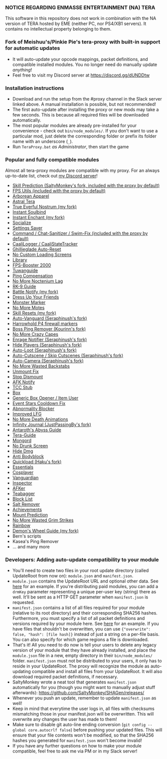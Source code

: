 ### NOTICE REGARDING ENMASSE ENTERTAINMENT (NA) TERA
This software in this repository does not work in combination with the NA version of TERA hosted by EME (neither PC, nor PS4/XB1 servers). It contains no intellectual property belonging to them.

### Fork of Meishuu's/Pinkie Pie's tera-proxy with built-in support for automatic updates
* It will auto-update your opcode mappings, packet definitions, and compatible installed modules. You no longer need do manually update _anything_!
* Feel free to visit my Discord server at https://discord.gg/dUNDDtw

### Installation instructions
* Download and run the setup from the #proxy channel in the Slack server linked above. A manual installation is possible, but not recommended!
* The first auto-update after installing the proxy or new mods may take a few seconds. This is because all required files will be downloaded automatically.
* The most popular modules are already pre-installed for your convenience - check out `bin/node_modules/`. If you don't want to use a particular mod, just delete the corresponding folder or prefix its folder name with an underscore (`_`).
* Run `TeraProxy.bat` *as Administrator*, then start the game

### Popular and fully compatible modules
Almost all tera-proxy modules are compatible with my proxy. For an always up-to-date list, check out [my Discord server](https://discord.gg/dUNDDtw)!
* [Skill Prediction (SaltyMonkey's fork, included with the proxy by default)](https://github.com/SaltyMonkey/skill-prediction)
* [FPS Utils (included with the proxy by default)](https://github.com/codeagon/fps-utils)
* [Arborean Apparel](https://github.com/codeagon/arborean-apparel)
* [Astral Tera](https://github.com/codeagon/Astral-TERA)
* [True Everful Nostrum (my fork)](https://github.com/caali-hackerman/true-everful-nostrum)
* [Instant Soulbind](https://github.com/beng-mods/instant-soulbind)
* [Instant Enchant (my fork)](https://github.com/caali-hackerman/instant-enchant)
* [Socialize](https://github.com/Leyki/Socialize/)
* [Settings Saver](https://github.com/Kaseaa/Tera-Settings-Saver)
* [Command / Chat-Sanitizer / Swim-Fix (included with the proxy by default)](https://github.com/pinkipi/tera-proxy)
* [CaaliLogger / CaaliStateTracker](https://github.com/caali-hackerman/data-logger)
* [Ghillieglade Auto-Reset](https://github.com/Snugglez/GG-Reset)
* [No Custom Loading Screens](https://github.com/caali-hackerman/no-custom-loadingscreens)
* [Library](https://github.com/Kaseaa/library/)
* [FPS-Booster 2000](https://github.com/Kaseaa/fps-booster-2000)
* [Tuwanguide](https://github.com/Snugglez/Tuwanguide)
* [Ping Compensation](https://github.com/Mister-Kay/ping-compensation)
* [No More Noctenium Lag](https://github.com/Mister-Kay/no-more-noctenium-lag)
* [RK-9 Guide](https://github.com/Shinoyx/rk9guide)
* [Battle Notify (my fork)](https://github.com/caali-hackerman/battle-notify)
* [Dress Up Your Friends](https://github.com/SerenTera/DressUpYourFriends)
* [Monster Marker](https://github.com/SerenTera/monster-marker)
* [No More Motes](https://github.com/Snugglez/No-More-Motes)
* [Skill Resets (my fork)](https://github.com/caali-hackerman/skill-resets)
* [Auto-Vanguard (Seraphinush's fork)](https://github.com/seraphinush-gaming/auto-vanguard)
* [Harrowhold P4 firewall markers](https://github.com/soler91/HH-Firewall-Markers)
* [Boss Ping Remover (Kourinn's fork)](https://github.com/Mister-Kay/boss-ping-remover)
* [No More Crazy Capes](https://github.com/Mister-Kay/no-more-crazy-capes)
* [Enrage Notifier (Seraphinush's fork)](https://github.com/seraphinush-gaming/msg-enrage)
* [Hide Players (Seraphinush's fork)](https://github.com/seraphinush-gaming/hide-players)
* [Auto-Loot (Seraphinush's fork)](https://github.com/seraphinush-gaming/auto-loot)
* [Auto-Cutscene / Skip Cutscenes (Seraphinush's fork)](https://github.com/seraphinush-gaming/auto-cutscene)
* [Auto-Camera (Seraphinush's fork)](https://github.com/seraphinush-gaming/auto-camera)
* [No More Wasted Backstabs](https://github.com/Mister-Kay/no-more-wasted-backstabs)
* [Unmount Fix](https://github.com/Mister-Kay/unmount-fix)
* [Stop Dismount](https://github.com/SerenTera/stop-dismount)
* [AFK Notify](https://github.com/SerenTera/afk-notify)
* [TCC Stub](https://github.com/Foglio1024/tcc-stub)
* [Box](https://github.com/ayylmar/box)
* [Generic Box Opener / Item User](https://github.com/Owyn/generic-box-opener-item-user)
* [Event Stars Cooldown Fix](https://github.com/ayylmar/fix-event-stars-cooldown)
* [Abnormality Blocker](https://github.com/ayylmar/abnormality-blocker)
* [Improved LFG](https://github.com/ayylmar/improved-lfg)
* [No More Death Animations](https://github.com/ayylmar/no-more-death-animations)
* [Infinity Journal (JustPassingBy's fork)](https://github.com/ayylmar/infinity-journal)
* [Antaroth's Abyss Guide](https://github.com/Owyn/aaguide)
* [Tera-Guide](https://github.com/Kaseaa/tera-guide)
* [Mongord](https://github.com/soler91/mongord)
* [No Drunk Screen](https://github.com/codeagon/no-drunk-screen)
* [Hide Dmg](https://github.com/soler91/hide-dmg)
* [Anti Bodyblock](https://github.com/soler91/Anti-Bodyblock)
* [Quickload (Haku's fork)](https://github.com/HakuryuuDom/quick-load/blob/master/README.md)
* [Essentials](https://github.com/TeraProxy/Essentials)
* [Cosplayer](https://github.com/TeraProxy/Cosplayer)
* [Vanguardian](https://github.com/TeraProxy/Vanguardian)
* [Inspector](https://github.com/TeraProxy/Inspector)
* [AFKer](https://github.com/TeraProxy/AFKer)
* [Teabagger](https://github.com/TeraProxy/Teabagger)
* [Block List](https://github.com/seraphinush-gaming/block-list)
* [Salt Remover](https://github.com/SaltyMonkey/Salt-remover)
* [Achievements](https://github.com/Owyn/Achievements)
* [Mount Prediction](https://github.com/Snugglez/mount-prediction)
* [No More Wasted Grim Strikes](https://github.com/Owyn/no_more_wasted_grim-strikes)
* [Rainbow](https://github.com/codeagon/rainbow)
* [Demon's Wheel Guide (my fork)](https://github.com/caali-hackerman/dw-guide/blob/master/README.md)
* Bern's scripts
* Kasea's Ping Remover
* ... and many more

### Developers: Adding auto-update compatibility to your module
* You'll need to create two files in your root update directory (called UpdateRoot from now on): `module.json` and `manifest.json`.
* `module.json` contains the UpdateRoot URL and optional other data. See [here](https://github.com/caali-hackerman/data-logger/blob/master/update/CaaliLogger/module.json) for an example. If you're distributing paid modules, you can add a `drmKey` parameter representing a unique per-user key (string) there as well. It'll be sent as a HTTP GET parameter when `manifest.json` is requested.
* `manifest.json` contains a list of all files required for your module (relative to its root directory) and their corresponding SHA256 hashes. Furthermore, you must specify a list of all packet definitions and versions required by your module here. See [here](https://github.com/caali-hackerman/data-logger/blob/master/update/CaaliLogger/manifest.json) for an example. If you have files that shouldn't be overwritten, you can use `{"overwrite": false, "hash": [file hash]}` instead of just a string on a per-file basis. You can also specify for which game regions a file is downloaded.
* That's it! All you need to do now is tell your users to delete any legacy version of your module that they have already installed, and place the `module.json` file in a new, empty directory in their `bin/node_modules/` folder. `manifest.json` must not be distributed to your users, it only has to reside in your UpdateRoot. The proxy will recognize the module as auto-updating compatible and install all files from your UpdateRoot. It will also download required packet definitions, if necessary.
* SaltyMonkey wrote a neat tool that generates `manifest.json` automatically for you (though you might want to manually adjust stuff afterwards): https://github.com/SaltyMonkey/SHAGen/releases/
* Whenever you push an update, remember to update `manifest.json` as well!
* Keep in mind that everytime the user logs in, all files with checksums mismatching those in your manifest.json will be overwritten. This will overwrite any changes the user has made to them!
* Make sure to disable git auto-line ending conversion (`git config --global core.autocrlf false`) before pushing your updated files. This will ensure that your file contents won't be modified, so that the SHA256 hashes you generated for `manifest.json` won't become invalid!
* If you have any further questions on how to make your module compatible, feel free to ask me via PM or in my Slack server!
